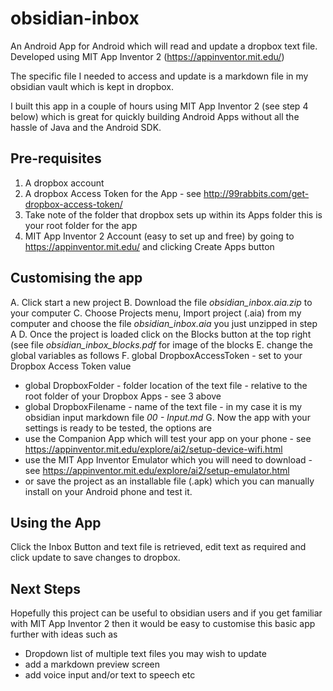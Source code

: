 # obsidian-inbox
An Android App for Android which will read and update a dropbox text file. Developed using MIT App Inventor 2 (https://appinventor.mit.edu/)

The specific file I needed to access and update is a markdown file in my obsidian vault which is kept in dropbox.

I built this app in a couple of hours using MIT App Inventor 2 (see step 4 below) which is great for quickly building Android Apps without all the hassle of Java and the Android SDK.

## Pre-requisites
1. A dropbox account
2. A dropbox Access Token for the App - see http://99rabbits.com/get-dropbox-access-token/
3. Take note of the folder that dropbox sets up within its Apps folder this is your root folder for the app
4. MIT App Inventor 2 Account (easy to set up and free) by going to https://appinventor.mit.edu/ and clicking Create Apps button

## Customising the app
A. Click start a new project
B. Download the file *obsidian_inbox.aia.zip* to your computer
C. Choose Projects menu, Import project (.aia) from my computer and choose the file *obsidian_inbox.aia* you just unzipped in step A
D. Once the project is loaded click on the Blocks button at the top right (see file *obsidian_inbox_blocks.pdf* for image of the blocks
E. change the global variables as follows
F. global DropboxAccessToken   - set to your Dropbox Access Token value
- global DropboxFolder - folder location of the text file - relative to the root folder of your Dropbox Apps - see 3 above
- global DropboxFilename - name of the text file - in my case it is my obsidian input markdown file *00 - Input.md*
G. Now the app with your settings is ready to be tested, the options are
- use the Companion App which will test your app on your phone - see https://appinventor.mit.edu/explore/ai2/setup-device-wifi.html
- use the MIT App Inventor Emulator which you will need to download - see https://appinventor.mit.edu/explore/ai2/setup-emulator.html
- or save the project as an installable file (.apk) which you can manually install on your Android phone and test it.

## Using the App
Click the Inbox Button and text file is retrieved, edit text as required and click update to save changes to dropbox.

## Next Steps
Hopefully this project can be useful to obsidian users and if you get familiar with MIT App Inventor 2 then it would be easy to customise this basic app further with ideas such as
- Dropdown list of multiple text files you may wish to update
- add a markdown preview screen
- add voice input and/or text to speech
etc

